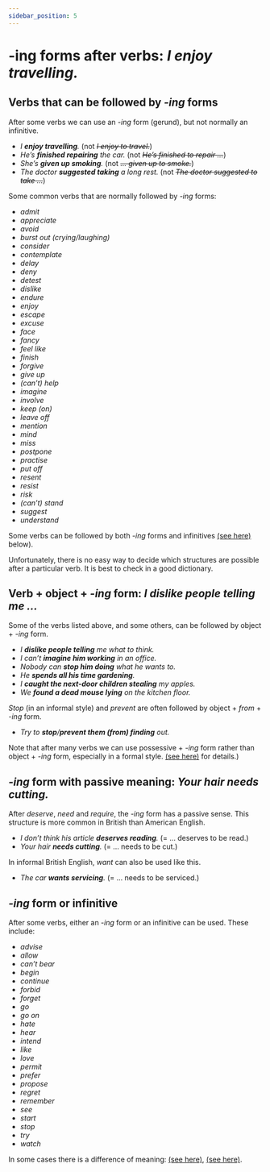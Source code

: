 ```yaml
---
sidebar_position: 5
---
```


# -ing forms after verbs: *I enjoy travelling.*

## Verbs that can be followed by *-ing* forms

After some verbs we can use an *\-ing* form (gerund), but not normally an infinitive.

- *I **enjoy travelling**.* (not *~~I enjoy to travel.~~*)
- *He’s **finished repairing** the car.* (not *~~He’s finished to repair …~~*)
- *She’s **given up smoking**.* (not *~~… given up to smoke.~~*)
- *The doctor **suggested taking** a long rest.* (not *~~The doctor suggested to take …~~*)

Some common verbs that are normally followed by *\-ing* forms:

- *admit*
- *appreciate*
- *avoid*
- *burst out (crying/laughing)*
- *consider*
- *contemplate*
- *delay*
- *deny*
- *detest*
- *dislike*
- *endure*
- *enjoy*
- *escape*
- *excuse*
- *face*
- *fancy*
- *feel like*
- *finish*
- *forgive*
- *give up*
- *(can’t) help*
- *imagine*
- *involve*
- *keep (on)*
- *leave off*
- *mention*
- *mind*
- *miss*
- *postpone*
- *practise*
- *put off*
- *resent*
- *resist*
- *risk*
- *(can’t) stand*
- *suggest*
- *understand*

Some verbs can be followed by both *\-ing* forms and infinitives [(see here)](#-ing-form-or-infinitive) below).

Unfortunately, there is no easy way to decide which structures are possible after a particular verb. It is best to check in a good dictionary.

## Verb + object + *-ing* form: *I dislike people telling me …*

Some of the verbs listed above, and some others, can be followed by object + *\-ing* form.

- *I **dislike people telling** me what to think.*
- *I can’t **imagine him working** in an office.*
- *Nobody can **stop him doing** what he wants to.*
- *He **spends all his time gardening**.*
- *I **caught the next-door children stealing** my apples.*
- *We **found a dead mouse lying** on the kitchen floor.*

*Stop* (in an informal style) and *prevent* are often followed by object + *from* + *\-ing* form.

- *Try to **stop**/**prevent them (from) finding** out.*

Note that after many verbs we can use possessive + *\-ing* form rather than object + *\-ing* form, especially in a formal style. [(see here)](./../infinitives-ing-forms-and-past-participles/ing-form-as-subject-object-or-complement#the-opening-of-parliament-my-smoking) for details.)

## *-ing* form with passive meaning: *Your hair needs cutting.*

After *deserve*, *need* and *require*, the *\-ing* form has a passive sense. This structure is more common in British than American English.

- *I don’t think his article **deserves reading**.* (= … deserves to be read.)
- *Your hair **needs cutting**.* (= … needs to be cut.)

In informal British English, *want* can also be used like this.

- *The car **wants servicing**.* (= … needs to be serviced.)

## *-ing* form or infinitive

After some verbs, either an *\-ing* form or an infinitive can be used. These include:

- *advise*
- *allow*
- *can’t bear*
- *begin*
- *continue*
- *forbid*
- *forget*
- *go*
- *go on*
- *hate*
- *hear*
- *intend*
- *like*
- *love*
- *permit*
- *prefer*
- *propose*
- *regret*
- *remember*
- *see*
- *start*
- *stop*
- *try*
- *watch*

In some cases there is a difference of meaning: [(see here)](./infinitives-or-ing-forms-both-possible-with-different-uses), [(see here)](./hear-see-etc-object-verb-form).
